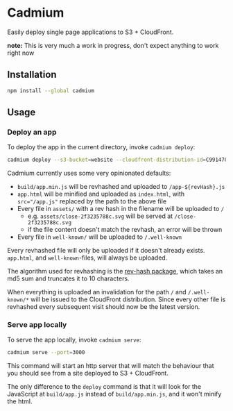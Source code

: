 # Cadmium

Easily deploy single page applications to S3 + CloudFront.

**note:** This is very much a work in progress, don't expect anything to work right now

## Installation

```sh
npm install --global cadmium
```

## Usage

### Deploy an app

To deploy the app in the current directory, invoke `cadmium deploy`:

```sh
cadmium deploy --s3-bucket=website --cloudfront-distribution-id=C991478EDD28R
```

Cadmium currently uses some very opinionated defaults:

- `build/app.min.js` will be revhashed and uploaded to `/app-${revHash}.js`
- `app.html` will be minified and uploaded as `index.html`, with `src="/app.js"` replaced by the path to the above file
- Every file in `assets/` with a rev hash in the filename will be uploaded to `/`
  - e.g. `assets/close-2f3235788c.svg` will be served at `/close-2f3235788c.svg`
  - if the file content doesn't match the revhash, an error will be thrown
- Every file in `well-known/` will be uploaded to `/.well-known`

Every revhashed file will only be uploaded if it doesn't already exists. `app.html`, and `well-known`-files, will always be uploaded.

The algorithm used for revhashing is the [rev-hash package](https://github.com/sindresorhus/rev-hash), which takes an md5 sum and truncates it to 10 characters.

When everything is uploaded an invalidation for the path `/` and `/.well-known/*` will be issued to the CloudFront distribution. Since every other file is revhashed every subsequent visit should now be the latest version.

### Serve app locally

To serve the app locally, invoke `cadmium serve`:

```sh
cadmium serve --port=3000
```

This command will start an http server that will match the behaviour that you should see from a site deployed to S3 + CloudFront.

The only difference to the `deploy` command is that it will look for the JavaScript at `build/app.js` instead of `build/app.min.js`, and it won't minify the html.
